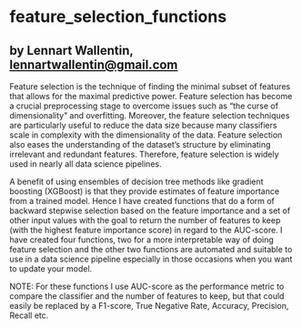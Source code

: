 # feature_selection_functions
## by Lennart Wallentin, lennartwallentin@gmail.com 
Feature selection is the technique of finding the minimal subset of features that allows for the maximal predictive power. Feature selection has become a crucial preprocessing stage to overcome issues such as “the curse of dimensionality” and overfitting. Moreover, the feature selection techniques are particularly useful to reduce the data size because many classifiers scale in complexity with the dimensionality of the data. Feature selection also eases the understanding of the dataset’s structure by eliminating irrelevant and redundant features. Therefore, feature selection is widely used in nearly all data science pipelines. 

A benefit of using ensembles of decision tree methods like gradient boosting (XGBoost) is that they provide estimates of feature importance from a trained model. Hence I have created functions that do a form of backward stepwise selection based on the feature importance and a set of other input values with the goal to return the number of features to keep (with the highest feature importance score) in regard to the AUC-score. 
I have created four functions, two for a more interpretable way of doing feature selection and the other two functions are automated and suitable to use in a data science pipeline especially in those occasions when you want to update your model. 

NOTE: For these functions I use AUC-score as the performance metric to compare the classifier and the number of features to keep, but that could easily be replaced by a F1-score, True Negative Rate, Accuracy, Precision, Recall etc. 
